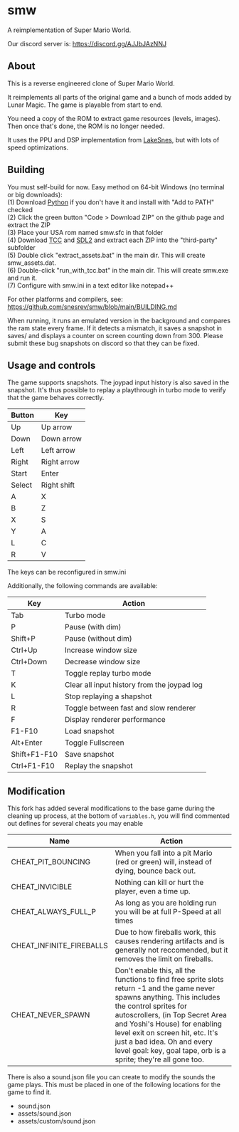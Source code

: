 # smw
A reimplementation of Super Mario World.

Our discord server is: https://discord.gg/AJJbJAzNNJ

## About

This is a reverse engineered clone of Super Mario World.

It reimplements all parts of the original game and a bunch of mods added by Lunar Magic. The game is playable from start to end.

You need a copy of the ROM to extract game resources (levels, images). Then once that's done, the ROM is no longer needed.

It uses the PPU and DSP implementation from [LakeSnes](https://github.com/elzo-d/LakeSnes), but with lots of speed optimizations.

## Building

You must self-build for now. Easy method on 64-bit Windows (no terminal or big downloads):<br>
(1) Download [Python](https://www.python.org/ftp/python/3.11.4/python-3.11.4-amd64.exe) if you don't have it and install with "Add to PATH" checked<br>
(2) Click the green button "Code > Download ZIP" on the github page and extract the ZIP<br>
(3) Place your USA rom named smw.sfc in that folder<br>
(4) Download [TCC](https://github.com/FitzRoyX/tinycc/releases/download/tcc_20230519/tcc_20230519.zip) and [SDL2](https://github.com/libsdl-org/SDL/releases/download/release-2.28.1/SDL2-devel-2.28.1-VC.zip) and extract each ZIP into the "third-party" subfolder<br>
(5) Double click "extract_assets.bat" in the main dir. This will create smw_assets.dat.<br>
(6) Double-click "run_with_tcc.bat" in the main dir. This will create smw.exe and run it.<br>
(7) Configure with smw.ini in a text editor like notepad++<br>

For other platforms and compilers, see: https://github.com/snesrev/smw/blob/main/BUILDING.md

When running, it runs an emulated version in the background and compares the ram state every frame. If it detects a mismatch, it saves a snapshot in saves/ and displays a counter on screen counting down from 300. Please submit these bug snapshots on discord so that they can be fixed.

## Usage and controls

The game supports snapshots. The joypad input history is also saved in the snapshot. It's thus possible to replay a playthrough in turbo mode to verify that the game behaves correctly.

| Button | Key         |
| ------ | ----------- |
| Up     | Up arrow    |
| Down   | Down arrow  |
| Left   | Left arrow  |
| Right  | Right arrow |
| Start  | Enter       |
| Select | Right shift |
| A      | X           |
| B      | Z           |
| X      | S           |
| Y      | A           |
| L      | C           |
| R      | V           |

The keys can be reconfigured in smw.ini

Additionally, the following commands are available:

| Key          | Action                                      |
| ------------ | ------------------------------------------- |
| Tab          | Turbo mode                                  |
| P            | Pause (with dim)                            |
| Shift+P      | Pause (without dim)                         |
| Ctrl+Up      | Increase window size                        |
| Ctrl+Down    | Decrease window size                        |
| T            | Toggle replay turbo mode                    |
| K            | Clear all input history from the joypad log |
| L            | Stop replaying a shapshot                   |
| R            | Toggle between fast and slow renderer       |
| F            | Display renderer performance                |
| F1-F10       | Load snapshot                               |
| Alt+Enter    | Toggle Fullscreen                           |
| Shift+F1-F10 | Save snapshot                               |
| Ctrl+F1-F10  | Replay the snapshot                         |

## Modification

This fork has added several modifications to the base game during the cleaning up process, at the bottom of `variables.h`, you will find commented out defines for several cheats you may enable

| Name                     | Action                                                                                                                              |
| ------------------------ | ----------------------------------------------------------------------------------------------------------------------------------- |
| CHEAT_PIT_BOUNCING       | When you fall into a pit Mario (red or green) will, instead of dying, bounce back out.                                              |
| CHEAT_INVICIBLE          | Nothing can kill or hurt the player, even a time up.                                                                                |
| CHEAT_ALWAYS_FULL_P      | As long as you are holding run you will be at full P-Speed at all times                                                             |
| CHEAT_INFINITE_FIREBALLS | Due to how fireballs work, this causes rendering artifacts and is generally not reccomended, but it removes the limit on fireballs. |
| CHEAT_NEVER_SPAWN        | Don't enable this, all the functions to find free sprite slots return -1 and the game never spawns anything. This includes the control sprites for autoscrollers, (in Top Secret Area and Yoshi's House) for enabling level exit on screen hit, etc. It's just a bad idea. Oh and every level goal: key, goal tape, orb is a sprite; they're all gone too. |

There is also a sound.json file you can create to modify the sounds the game plays. This must be placed in one of the following locations for the game to find it.

* sound.json
* assets/sound.json
* assets/custom/sound.json